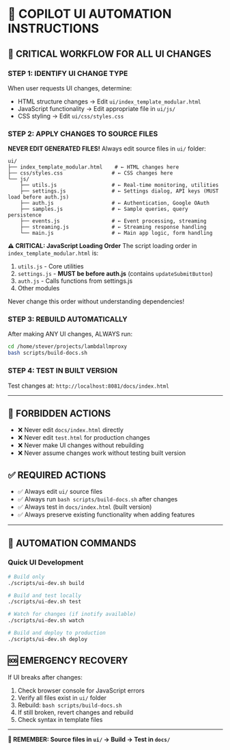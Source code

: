 # 🤖 COPILOT UI AUTOMATION INSTRUCTIONS

## 🎯 CRITICAL WORKFLOW FOR ALL UI CHANGES

### STEP 1: IDENTIFY UI CHANGE TYPE
When user requests UI changes, determine:
- HTML structure changes → Edit `ui/index_template_modular.html`
- JavaScript functionality → Edit appropriate file in `ui/js/`
- CSS styling → Edit `ui/css/styles.css`

### STEP 2: APPLY CHANGES TO SOURCE FILES
**NEVER EDIT GENERATED FILES!** Always edit source files in `ui/` folder:

```
ui/
├── index_template_modular.html    # ← HTML changes here
├── css/styles.css                # ← CSS changes here  
└── js/
    ├── utils.js                  # ← Real-time monitoring, utilities
    ├── settings.js               # ← Settings dialog, API keys (MUST load before auth.js)
    ├── auth.js                   # ← Authentication, Google OAuth
    ├── samples.js                # ← Sample queries, query persistence
    ├── events.js                 # ← Event processing, streaming
    ├── streaming.js              # ← Streaming response handling
    └── main.js                   # ← Main app logic, form handling
```

**⚠️ CRITICAL: JavaScript Loading Order**
The script loading order in `index_template_modular.html` is:
1. `utils.js` - Core utilities
2. `settings.js` - **MUST be before auth.js** (contains `updateSubmitButton`)
3. `auth.js` - Calls functions from settings.js
4. Other modules

Never change this order without understanding dependencies!

### STEP 3: REBUILD AUTOMATICALLY
After making ANY UI changes, ALWAYS run:
```bash
cd /home/stever/projects/lambdallmproxy
bash scripts/build-docs.sh
```

### STEP 4: TEST IN BUILT VERSION
Test changes at: `http://localhost:8081/docs/index.html`

---

## 🚫 FORBIDDEN ACTIONS
- ❌ Never edit `docs/index.html` directly
- ❌ Never edit `test.html` for production changes  
- ❌ Never make UI changes without rebuilding
- ❌ Never assume changes work without testing built version

## ✅ REQUIRED ACTIONS  
- ✅ Always edit `ui/` source files
- ✅ Always run `bash scripts/build-docs.sh` after changes
- ✅ Always test in `docs/index.html` (built version)
- ✅ Always preserve existing functionality when adding features

---

## 🔄 AUTOMATION COMMANDS

### Quick UI Development
```bash
# Build only
./scripts/ui-dev.sh build

# Build and test locally  
./scripts/ui-dev.sh test

# Watch for changes (if inotify available)
./scripts/ui-dev.sh watch

# Build and deploy to production
./scripts/ui-dev.sh deploy
```



## 🆘 EMERGENCY RECOVERY
If UI breaks after changes:
1. Check browser console for JavaScript errors
2. Verify all files exist in `ui/` folder
3. Rebuild: `bash scripts/build-docs.sh`
4. If still broken, revert changes and rebuild
5. Check syntax in template files

---

**🎯 REMEMBER: Source files in `ui/` → Build → Test in `docs/`**